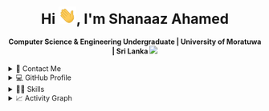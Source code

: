 <div align="center">
<h1 align="center">Hi <img width="35" src="https://github.com/ShanaazAhamed/ShanaazAhamed/blob/main/img/waving.gif">, I'm Shanaaz Ahamed</h1>
<h4 align="center">Computer Science & Engineering Undergraduate | University of Moratuwa | Sri Lanka <img src ="https://user-images.githubusercontent.com/77115237/190556825-ff01bd2f-ffd3-4b49-a88c-9e44f646aa5c.png" width="20px" height = "auto">  </h4>
</div>
<!--
<div align="center">
  <a href="https://github.com/ShanaazAhamed">
  <img  src="https://github.com/ShanaazAhamed/ShanaazAhamed/blob/main/img/snake.svg"
       alt="snake" /></a>
</div>
-->
<details>
  <summary>📱 Contact Me</summary>
<div>
  <samp>
    <h3 align="center">you can reach me by 🏃🏽‍♂️</h3>
    <p align="center">
      <br/>
      <a href="https://www.linkedin.com/in/shanaazahamed/" target="blank"><img align="center"
         src="https://img.shields.io/badge/linkedin-%231DA1F2.svg?style=for-the-badge&logo=linkedin&logoColor=white"
         alt="Shanaaz" height="30" target="blank"/></a>
      <a href="mailto:shanaaz.19@cse.mrt.ac.lk" target="blank"><img align="center"
         src="https://img.shields.io/badge/gmail-EA4335.svg?style=for-the-badge&logo=gmail&logoColor=white"
         alt="Shanaaz" height="30"/></a>
    </p>

  </samp>
</div>
</details>

<details> 
  <summary>💻 GitHub Profile</summary>
  <div>
    <h3 align="center">💻 Github</h3>
      <br/>
        <p align="center">
          <a href="https://github.com/ShanaazAhamed/">
          <img src = "https://github-readme-stats.vercel.app/api/top-langs/?username=ShanaazAhamed&theme=dracula&show_icons=true&layout=compact&hide_border=true"/>
          </a>
        </p>
        <p align="center">
          <a href="https://github.com/ShanaazAhamed/">
          <img width="49.5%" src="https://github-readme-stats.vercel.app/api?username=ShanaazAhamed&show_icons=true&theme=dracula&hide_border=true" />
          <img width="49.5%" src="https://github-readme-streak-stats.herokuapp.com/?user=ShanaazAhamed&theme=dracula&hide_border=true" />
          </a>
       </p>
     <br>
  </div>    
</details>

<details>
  <summary>👨‍💻 Skills</summary>
  <br/>
  <p align="center">
  <a href="https://skillicons.dev">
    <img src="https://skillicons.dev/icons?i=git,c,java,linux,mysql,firebase,nodejs,express,react,php,flutter,js,ts,py,tensorflow,flask&perline=8" />
    
  </a>
<!--     [![My Skills](https://skillicons.dev/icons?i=git,c,java,linux,mysql,firebase,nodejs,express,react,php,flutter,js,ts,py,tensorflow,flask&perline=8)](https://skillicons.dev) -->
</p>
</details>

<details>
  <summary>📈 Activity Graph</summary>
  <br/>
  <h2 align="center"> My Current Activity 🤟</h2>
  <img alt="Shanaaz Ahamed's Activity Graph" src="https://github-readme-activity-graph.cyclic.app/graph?username=ShanaazAhamed&theme=dracula"/>
</details>

